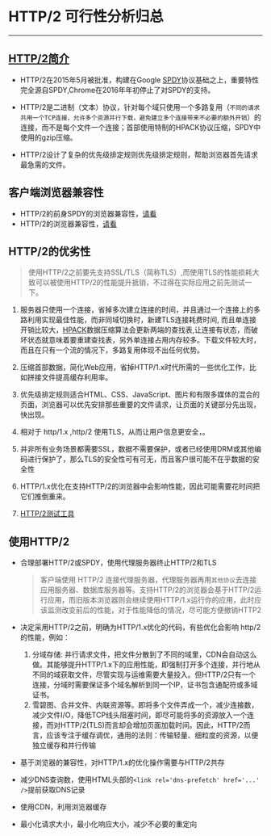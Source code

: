 # HTTP/2 可行性分析归总

---

## [HTTP/2简介](https://developers.google.com/web/fundamentals/performance/HTTP/2/?hl=zh-cn)

* HTTP/2在2015年5月被批准，构建在Google [SPDY](https://zh.wikipedia.org/wiki/SPDY)协议基础之上，重要特性完全源自SPDY,Chrome在2016年年初停止了对SPDY的支持。

* HTTP/2是二进制（文本）协议，针对每个域只使用一个多路复用（`不同的请求共用一个TCP连接，允许多个资源并行下载，避免建立多个连接带来不必要的额外开销`）的连接，而不是每个文件一个连接；首部使用特制的HPACK协议压缩，SPDY中使用的gzip压缩。

* HTTP/2设计了复杂的优先级排定规则优先级排定规则，帮助浏览器首先请求最急需的文件。

## 客户端浏览器兼容性

* HTTP/2的前身SPDY的浏览器兼容性，[请看](https://caniuse.com/#search=spdy)
* HTTP/2的浏览器兼容性，[请看](https://caniuse.com/#search=http2)

## HTTP/2的优劣性

> 使用HTTP/2之前要先支持SSL/TLS（简称TLS）,而使用TLS的性能损耗大致可以被使用HTTP/2的性能提升抵销，不过得在实际应用之前先测试一下。

1. 服务器只使用一个连接，省掉多次建立连接的时间，并且通过一个连接上的多路利用实现最佳性能，而非同域切换时，新建TLS连接耗费时间, 而且单连接开销比较大，[HPACK](https://www.jianshu.com/p/f44b930cfcac)数据压缩算法会更新两端的查找表,让连接有状态，而破坏状态就意味着要重建查找表，另外单连接占用内存较多。下载文件较大时，而且在只有一个流的情况下，多路复用体现不出任何优势。

2. 压缩首部数据，简化Web应用，省掉HTTP/1.x时代所需的一些优化工作，比如拼接文件提高缓存利用率。

3. 优先级排定规则适合HTML、CSS、JavaScript、图片和有限多媒体的混合的页面，浏览器可以优先安排那些重要的文件请求，让页面的关键部分先出现，快出现。

4. 相对于 http/1.x ,http/2 使用TLS，从而让用户信息更安全，。

5. 并非所有业务场景都需要SSL，数据不需要保护，或者已经使用DRM或其他编码进行保护了，那么TLS的安全性可有可无，而且客户很可能不在乎数据的安全性

6. HTTP/1.x优化在支持HTTP/2的浏览器中会影响性能，因此可能需要花时间把它们推倒重来。

7. [HTTP/2测试工具](https://myssl.com/http2_check.html)

## 使用HTTP/2

* 合理部署HTTP/2或SPDY，使用代理服务器终止HTTP/2和TLS
  > 客户端使用 HTTP/2 连接代理服务器，代理服务器再用`其他协议`去连接应用服务器、数据库服务器等。支持HTTP/2的浏览器会基于HTTP/2运行应用，而旧版本浏览器则会继续使用HTTP/1.x运行你的应用，此时应该监测改变前后的性能，对于性能降低的情况，尽可能方便撤销HTTP2

* 决定采用HTTP/2之前，明确为HTTP/1.x优化的代码，有些优化会影响 http/2 的性能，例如：

  1. 分域存储: 并行请求文件，把文件分散到了不同的域里，CDN会自动这么做。其能够提升HTTP/1.x下的应用性能，即强制打开多个连接，并行地从不同的域获取文件，尽管实现与运维需要大量投入。但HTTP/2只有一个连接，分域时需要保证多个域名解析到同一个IP，证书包含通配符或多域证书。
  2. 雪碧图、合并文件、内联资源等。即将多个文件弄成一个，减少连接数，减少文件I/O，降低TCP线头阻塞时间，即尽可能将多的资源放入一个连接，而对HTTP/2(TLS)而言却会增加页面加载时间。因此，HTTP/2而言，应该专注于缓存调优，通用的法则：传输轻量、细粒度的资源，以便独立缓存和并行传输

* 基于浏览器的兼容性，对HTTP/1.x的优化操作需要与HTTP/2共存
* 减少DNS查询数，使用HTML头部的`<link rel='dns-prefetch' href='...' />`提前获取DNS记录
* 使用CDN，利用浏览器缓存
* 最小化请求大小，最小化响应大小，减少不必要的重定向